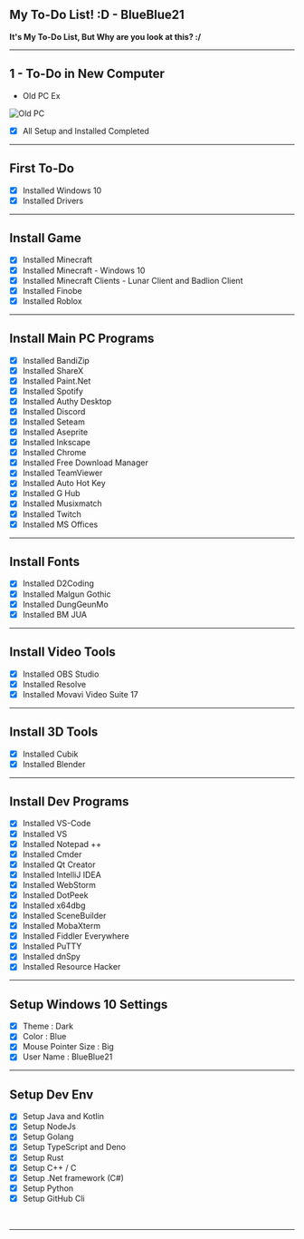 ## My To-Do List! :D - BlueBlue21
**It's My To-Do List, But Why are you look at this? :/**

<hr>

## 1 - To-Do in New Computer

- Old PC Ex
<img alt="Old PC" align="center" src="https://github.com/bluenoob232/bluenoob232/blob/master/To-Do/Old_PC_Img.png"> 

<br>

- [x] All Setup and Installed Completed

<hr>

## First To-Do
- [x] Installed Windows 10
- [x] Installed Drivers

<hr>

## Install Game
- [x] Installed Minecraft
- [x] Installed Minecraft - Windows 10
- [x] Installed Minecraft Clients - Lunar Client and Badlion Client
- [x] Installed Finobe
- [x] Installed Roblox

<hr>

## Install Main PC Programs
- [x] Installed BandiZip
- [x] Installed ShareX
- [x] Installed Paint.Net
- [x] Installed Spotify
- [x] Installed Authy Desktop
- [x] Installed Discord
- [x] Installed Seteam
- [x] Installed Aseprite
- [X] Installed Inkscape
- [x] Installed Chrome
- [x] Installed Free Download Manager
- [x] Installed TeamViewer
- [x] Installed Auto Hot Key
- [x] Installed G Hub
- [x] Installed Musixmatch
- [x] Installed Twitch
- [x] Installed MS Offices

<hr>

## Install Fonts
- [x] Installed D2Coding
- [x] Installed Malgun Gothic
- [x] Installed DungGeunMo
- [x] Installed BM JUA

<hr>

## Install Video Tools
- [x] Installed OBS Studio
- [x] Installed Resolve
- [x] Installed Movavi Video Suite 17

<hr>

## Install 3D Tools
- [x] Installed Cubik
- [x] Installed Blender

<hr>

## Install Dev Programs
- [x] Installed VS-Code
- [x] Installed VS
- [x] Installed Notepad ++
- [x] Installed Cmder
- [x] Installed Qt Creator
- [x] Installed IntelliJ IDEA
- [x] Installed WebStorm
- [x] Installed DotPeek
- [x] Installed x64dbg
- [x] Installed SceneBuilder
- [x] Installed MobaXterm
- [x] Installed Fiddler Everywhere
- [x] Installed PuTTY
- [x] Installed dnSpy
- [x] Installed Resource Hacker

<hr>

## Setup Windows 10 Settings
- [x] Theme : Dark
- [x] Color : Blue
- [x] Mouse Pointer Size : Big
- [x] User Name : BlueBlue21

<hr>

## Setup Dev Env
- [x] Setup Java and Kotlin
- [x] Setup NodeJs
- [x] Setup Golang
- [x] Setup TypeScript and Deno
- [x] Setup Rust
- [x] Setup C++ / C
- [x] Setup .Net framework (C#)
- [x] Setup Python
- [x] Setup GitHub Cli

<br>
<hr>
